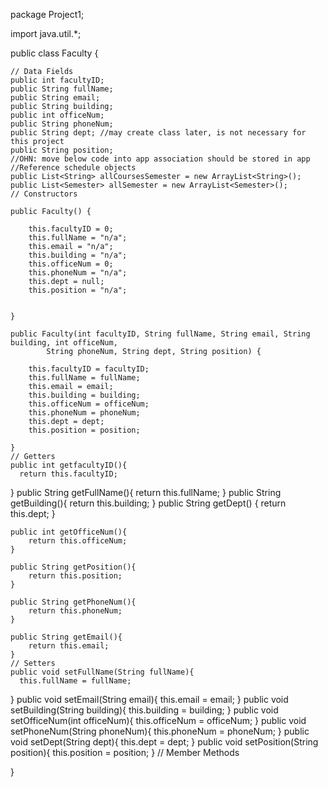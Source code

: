 
package Project1;

import java.util.*;


public class Faculty {
    
    // Data Fields
    public int facultyID;
    public String fullName;
    public String email;
    public String building;
    public int officeNum;
    public String phoneNum;
    public String dept; //may create class later, is not necessary for this project
    public String position;
    //OHN: move below code into app association should be stored in app
    //Reference schedule objects
    public List<String> allCoursesSemester = new ArrayList<String>();
    public List<Semester> allSemester = new ArrayList<Semester>();
    // Constructors
    
    public Faculty() {
        
        this.facultyID = 0;
        this.fullName = "n/a";
        this.email = "n/a";
        this.building = "n/a";
        this.officeNum = 0;
        this.phoneNum = "n/a";
        this.dept = null;
        this.position = "n/a";

        
    }
    
    public Faculty(int facultyID, String fullName, String email, String building, int officeNum,
            String phoneNum, String dept, String position) {
        
        this.facultyID = facultyID;
        this.fullName = fullName;
        this.email = email;
        this.building = building; 
        this.officeNum = officeNum;
        this.phoneNum = phoneNum;
        this.dept = dept;
        this.position = position;

    }
    // Getters
    public int getfacultyID(){
      return this.facultyID;
  }
    public String getFullName(){
        return this.fullName;
    }
    public String getBuilding(){
      return this.building;
  }
    public String getDept() {
        return this.dept;
    }
    
    public int getOfficeNum(){
        return this.officeNum;
    }
    
    public String getPosition(){
        return this.position;
    }
    
    public String getPhoneNum(){
        return this.phoneNum;
    }
    
    public String getEmail(){
        return this.email;
    }
    // Setters
    public void setFullName(String fullName){
      this.fullName = fullName;
  }
    public void setEmail(String email){
      this.email = email;
  }
    public void setBuilding(String building){
      this.building = building;
  }
    public void setOfficeNum(int officeNum){
      this.officeNum = officeNum;
  }
    public void setPhoneNum(String phoneNum){
      this.phoneNum = phoneNum;
  }
    public void setDept(String dept){
      this.dept = dept;
  }
    public void setPosition(String position){
      this.position = position;
  }
    // Member Methods
    
    


    
}
